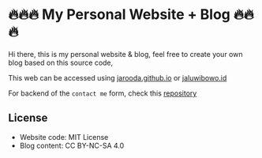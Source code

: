 # 🔥🔥🔥 My Personal Website + Blog 🔥🔥🔥

Hi there, this is my personal website & blog, feel free to create your own blog based on this source code,

This web can be accessed using [jarooda.github.io](https://jarooda.github.io) or [jaluwibowo.id](https://jaluwibowo.id)

For backend of the `contact me` form, check this [repository](https://github.com/jarooda/contact-me)

## License

- Website code: MIT License
- Blog content: CC BY-NC-SA 4.0
